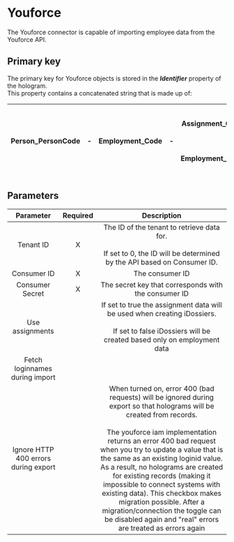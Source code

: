 # Youforce

The Youforce connector is capable of importing employee data from the
Youforce API.

## Primary key

The primary key for Youforce objects is stored in the ***Identifier***
property of the hologram.  
This property contains a concatenated string that is made up of:

| Person_PersonCode | - | Employment_Code | - | Assignment_OrganizationUnit_ShortName<br> <br>OR<br> <br>Employment_OrganizationUnit_ShortName | - | Assignment_StartDate<br> <br>OR<br> <br>Employment_HireDate<br> <br>in the format: yyyyMMdd |
|-------------------|---|-----------------|---|------------------------------------------------------------------------------------------------|---|---------------------------------------------------------------------------------------------|

## Parameters

|               Parameter              | Required |                                                                                                                                                                                                                                                                         Description                                                                                                                                                                                                                                                                        |
|:------------------------------------:|:--------:|:----------------------------------------------------------------------------------------------------------------------------------------------------------------------------------------------------------------------------------------------------------------------------------------------------------------------------------------------------------------------------------------------------------------------------------------------------------------------------------------------------------------------------------------------------------:|
|               Tenant ID              |     X    |                                                                                                                                                                                                                 The ID of the tenant to retrieve data for.<br> <br>If set to 0, the ID will be determined by the API based on Consumer ID.                                                                                                                                                                                                                 |
|              Consumer ID             |     X    |                                                                                                                                                                                                                                                                       The consumer ID                                                                                                                                                                                                                                                                      |
|            Consumer Secret           |     X    |                                                                                                                                                                                                                                                    The secret key that corresponds with the consumer ID                                                                                                                                                                                                                                                    |
|            Use assignments           |          |                                                                                                                                                                                                  If set to true the assignment data will be used when creating iDossiers.<br> <br>If set to false iDossiers will be created based only on employment data                                                                                                                                                                                                  |
|    Fetch loginnames during import    |          |                                                                                                                                                                                                                                                                                                                                                                                                                                                                                                                                                            |
| Ignore HTTP 400 errors during export |          | When turned on, error 400 (bad requests) will be ignored during export so that holograms will be created from records.<br> <br>The youforce iam implementation returns an error 400 bad request when you try to update a value that is the same as an existing loginid value. As a result, no holograms are created for existing records (making it impossible to connect systems with existing data). This checkbox makes migration possible. After a migration/connection the toggle can be disabled again and "real" errors are treated as errors again |
